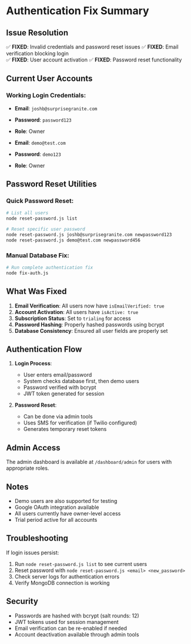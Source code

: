 # Authentication Fix Summary

## Issue Resolution

✅ **FIXED**: Invalid credentials and password reset issues
✅ **FIXED**: Email verification blocking login  
✅ **FIXED**: User account activation
✅ **FIXED**: Password reset functionality

## Current User Accounts

### Working Login Credentials:
- **Email**: `joshb@surprisegranite.com`
- **Password**: `password123`
- **Role**: Owner

- **Email**: `demo@test.com` 
- **Password**: `demo123`
- **Role**: Owner

## Password Reset Utilities

### Quick Password Reset:
```bash
# List all users
node reset-password.js list

# Reset specific user password
node reset-password.js joshb@surprisegranite.com newpassword123
node reset-password.js demo@test.com newpassword456
```

### Manual Database Fix:
```bash
# Run complete authentication fix
node fix-auth.js
```

## What Was Fixed

1. **Email Verification**: All users now have `isEmailVerified: true`
2. **Account Activation**: All users have `isActive: true`
3. **Subscription Status**: Set to `trialing` for access
4. **Password Hashing**: Properly hashed passwords using bcrypt
5. **Database Consistency**: Ensured all user fields are properly set

## Authentication Flow

1. **Login Process**: 
   - User enters email/password
   - System checks database first, then demo users
   - Password verified with bcrypt
   - JWT token generated for session

2. **Password Reset**:
   - Can be done via admin tools
   - Uses SMS for verification (if Twilio configured)
   - Generates temporary reset tokens

## Admin Access

The admin dashboard is available at `/dashboard/admin` for users with appropriate roles.

## Notes

- Demo users are also supported for testing
- Google OAuth integration available
- All users currently have owner-level access
- Trial period active for all accounts

## Troubleshooting

If login issues persist:
1. Run `node reset-password.js list` to see current users
2. Reset password with `node reset-password.js <email> <new_password>`
3. Check server logs for authentication errors
4. Verify MongoDB connection is working

## Security

- Passwords are hashed with bcrypt (salt rounds: 12)
- JWT tokens used for session management
- Email verification can be re-enabled if needed
- Account deactivation available through admin tools
